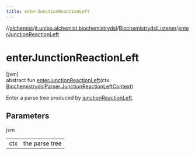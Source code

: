 ```yaml
---
title: enterJunctionReactionLeft
---
```

//[alchemist](../../../index.html)/[it.unibo.alchemist.biochemistrydsl](../index.html)/[BiochemistrydslListener](index.html)/[enterJunctionReactionLeft](enter-junction-reaction-left.html)



# enterJunctionReactionLeft



[jvm]\
abstract fun [enterJunctionReactionLeft](enter-junction-reaction-left.html)(ctx: [BiochemistrydslParser.JunctionReactionLeftContext](../-biochemistrydsl-parser/-junction-reaction-left-context/index.html))



Enter a parse tree produced by [junctionReactionLeft](../-biochemistrydsl-parser/junction-reaction-left.html).



## Parameters


jvm

| | |
|---|---|
| ctx | the parse tree |




